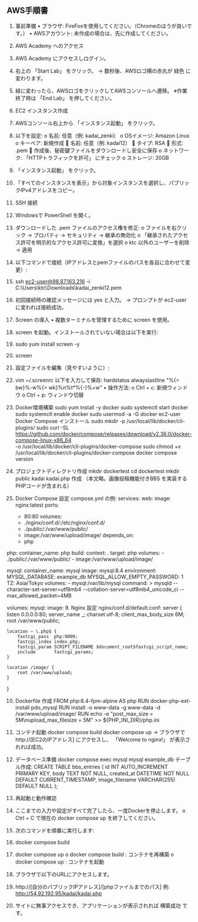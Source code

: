 ## AWS手順書
1. 事前準備
•	ブラウザ: FireFoxを使用してください。（Chromeのほうが良いです。）
•	AWSアカウント: 未作成の場合は、先に作成してください。
2. AWS Academy へのアクセス
1.	AWS Academy にアクセスしログイン。
2.	右上の 「Start Lab」 をクリック。
→ 数秒後、AWSロゴ横の赤丸が 緑色 に変わります。
3.	緑に変わったら、AWSロゴをクリックしてAWSコンソールへ遷移。
※作業終了時は 「End Lab」 を押してください。

3. EC2 インスタンス作成
1.	AWSコンソール右上から 「インスタンス起動」 をクリック。
2.	以下を設定:
o	名前: 任意（例: kadai_zenki）
o	OSイメージ: Amazon Linux
o	キーペア: 新規作成
	名前: 任意（例: kadai12）
	タイプ: RSA
	形式: .pem
	作成後、秘密鍵ファイルをダウンロードし安全に保存
o	ネットワーク: 「HTTPトラフィックを許可」 にチェック
o	ストレージ: 20GB
3.	「インスタンス起動」 をクリック。
4.	「すべてのインスタンスを表示」から対象インスタンスを選択し、パブリックIPv4アドレスをコピー。
4. SSH 接続
1.	Windowsで PowerShell を開く。
2.	ダウンロードした .pem ファイルのアクセス権を修正:
o	ファイルを右クリック → プロパティ → セキュリティ → 継承の無効化
o	「継承されたアクセス許可を明示的なアクセス許可に変換」を選択
o	ktc 以外のユーザーを削除 → 適用
3.	以下コマンドで接続（IPアドレスとpemファイルのパスを各自に合わせて変更）:
4.	ssh ec2-user@98.87.163.216 -i C:\Users\ktc\Downloads\kadai_zenki12.pem
5.	初回接続時の確認メッセージには yes と入力。
→ プロンプトが ec2-user に変われば接続成功。
5. Screen の導入
•	複数ターミナルを管理するために screen を使用。
1.	screen を起動。インストールされていない場合は以下を実行:
2.	sudo yum install screen -y
3.	screen
4.	設定ファイルを編集（見やすいように）:
5.	vim ~/.screenrc
以下を入力して保存:
hardstatus alwayslastline "%{= bw}%-w%{= wk}%n%t*%{-}%+w"
•	操作方法:
o	Ctrl + c: 新規ウィンドウ
o	Ctrl + p: ウィンドウ切替

6. Docker環境構築
sudo yum install -y docker
sudo systemctl start docker
sudo systemctl enable docker
sudo usermod -a -G docker ec2-user
Docker Compose インストール
sudo mkdir -p /usr/local/lib/docker/cli-plugins/
sudo curl -SL https://github.com/docker/compose/releases/download/v2.36.0/docker-compose-linux-x86_64 \
-o /usr/local/lib/docker/cli-plugins/docker-compose
sudo chmod +x /usr/local/lib/docker/cli-plugins/docker-compose
docker compose version

7. プロジェクトディレクトリ作成
mkdir dockertest
cd dockertest
mkdir public kadai
kadai.php 作成
（本文略。画像投稿機能付きBBS を実装するPHPコードが含まれる）

8. Docker Compose 設定
compose.yml の例:
services:
  web:
    image: nginx:latest
    ports:
      - 80:80
    volumes:
      - ./nginx/conf.d/:/etc/nginx/conf.d/
      - ./public/:/var/www/public/
      - image:/var/www/upload/image/
    depends_on:
      - php

  php:
    container_name: php
    build:
      context: .
      target: php
    volumes:
      - ./public/:/var/www/public/
      - image:/var/www/upload/image/

  mysql:
    container_name: mysql
    image: mysql:8.4
    environment:
      MYSQL_DATABASE: example_db
      MYSQL_ALLOW_EMPTY_PASSWORD: 1
      TZ: Asia/Tokyo
    volumes:
      - mysql:/var/lib/mysql
    command: >
      mysqld --character-set-server=utf8mb4
             --collation-server=utf8mb4_unicode_ci
             --max_allowed_packet=4MB

volumes:
  mysql:
  image:
9. Nginx 設定
nginx/conf.d/default.conf:
server {
    listen       0.0.0.0:80;
    server_name  _;
    charset      utf-8;
    client_max_body_size 6M;
    root /var/www/public;

    location ~ \.php$ {
        fastcgi_pass  php:9000;
        fastcgi_index index.php;
        fastcgi_param SCRIPT_FILENAME $document_root$fastcgi_script_name;
        include       fastcgi_params;
    }

    location /image/ {
        root /var/www/upload;
    }
}

10. Dockerfile 作成
FROM php:8.4-fpm-alpine AS php
RUN docker-php-ext-install pdo_mysql
RUN install -o www-data -g www-data -d /var/www/upload/image/
RUN echo -e "post_max_size = 5M\nupload_max_filesize = 5M" >> ${PHP_INI_DIR}/php.ini

11. コンテナ起動
docker compose build
docker compose up
→ ブラウザで http://[EC2のIPアドレス] にアクセスし、
「Welcome to nginx!」 が表示されれば成功。

12. データベース準備
docker compose exec mysql mysql example_db
テーブル作成:
CREATE TABLE bbs_entries (
  id INT AUTO_INCREMENT PRIMARY KEY,
  body TEXT NOT NULL,
  created_at DATETIME NOT NULL DEFAULT CURRENT_TIMESTAMP,
  image_filename VARCHAR(255) DEFAULT NULL
);
13. 再起動と動作確認
1.	ここまでの入力や設定がすべて完了したら、一度Dockerを停止します。
o	Ctrl + C で現在の docker compose up を終了してください。
2.	次のコマンドを順番に実行します:
3.	docker compose build
4.	docker compose up
o	docker compose build : コンテナを再構築
o	docker compose up : コンテナを起動
5.	ブラウザで以下のURLにアクセスします。
6.	http://[自分のパブリックIPアドレス]/[phpファイルまでのパス]
例:
http://54.92.192.95/kadai/kadai.php
7.	サイトに無事アクセスでき、アプリケーションが表示されれば 構築成功 です。

